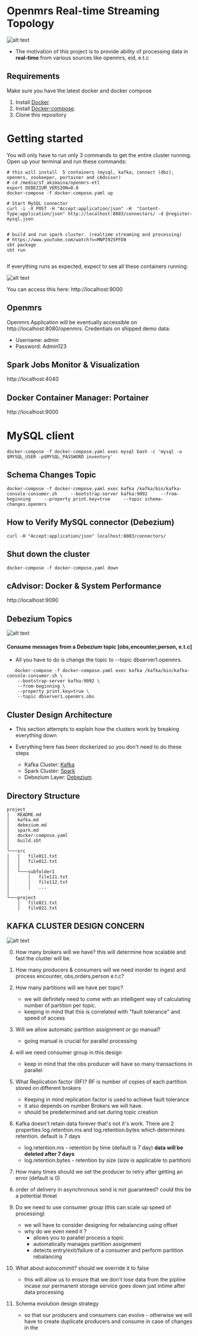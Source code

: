 # Openmrs Real-time Streaming Topology
![alt text](pics/demo2.png )

- The motivation of this project is to provide ability of processing data in **real-time**
 from various sources like openmrs, eid, e.t.c
 

## Requirements
Make sure you have the latest docker and docker compose
1. Install [Docker](http://docker.io).
2. Install [Docker-compose](http://docs.docker.com/compose/install/).
3. Clone this repository

# Getting started 
You will only have to run only 3 commands to get the entire cluster running. Open up your terminal and run these commands:

```shell
# this will install  5 containers (mysql, kafka, connect (dbz), openmrs, zookeeper, portainer and cAdvisor)
# cd /media/sf_akimaina/openmrs-etl
export DEBEZIUM_VERSION=0.8
docker-compose -f docker-compose.yaml up

# Start MySQL connector
curl -i -X POST -H "Accept:application/json" -H  "Content-Type:application/json" http://localhost:8083/connectors/ -d @register-mysql.json


# build and run spark cluster. (realtime streaming and processing)
# https://www.youtube.com/watch?v=MNPI925PFD0
sbt package
sbt run 
 

```

If everything runs as expected, expect to see all these containers running:

![alt text](pics/containers.png )

You can access this here: http://localhost:9000


## Openmrs
Openmrs Application will be eventually accessible on http://localhost:8080/openmrs.
Credentials on shipped demo data:
  - Username: admin
  - Password: Admin123
  
## Spark Jobs Monitor & Visualization
http://localhost:4040

## Docker Container Manager: Portainer
http://localhost:9000
  
# MySQL client

    docker-compose -f docker-compose.yaml exec mysql bash -c 'mysql -u $MYSQL_USER -p$MYSQL_PASSWORD inventory'
    

## Schema Changes Topic
 
    docker-compose -f docker-compose.yaml exec kafka /kafka/bin/kafka-console-consumer.sh     --bootstrap-server kafka:9092     --from-beginning     --property print.key=true     --topic schema-changes.openmrs

## How to Verify MySQL connector (Debezium)
 
    curl -H "Accept:application/json" localhost:8083/connectors/

## Shut down the cluster
    
    docker-compose -f docker-compose.yaml down

## cAdvisor: Docker & System Performance
http://localhost:9090

## Debezium Topics
![alt text](pics/kafka-topics-dbz.png )
 
 #### Consume messages from a Debezium topic [obs,encounter,person, e.t.c]
 - All you have to do is change the topic to  --topic dbserver1.openmrs.<tableName>
 
 ```shell
    docker-compose -f docker-compose.yaml exec kafka /kafka/bin/kafka-console-consumer.sh \
     --bootstrap-server kafka:9092 \
     --from-beginning \
     --property print.key=true \
     --topic dbserver1.openmrs.obs
 ``` 
## Cluster Design Architecture
- This section attempts to explain how the clusters work by breaking everything down
- Everything here has been dockerized so you don't need to do these steps
    
    * Kafka Cluster: [Kafka](kafka.md)
    * Spark Cluster: [Spark](spark.md)
    * Debezium Layer: [Debezium](debezium.md)

## Directory Structure
```
project
│   README.md 
│   kafka.md  
│   debezium.md
│   spark.md
│   docker-compose.yaml
│   build.sbt
│
└───src
│   │   file011.txt
│   │   file012.txt
│   │
│   └───subfolder1
│       │   file111.txt
│       │   file112.txt
│       │   ...
│   
└───project
    │   file021.txt
    │   file022.txt
```


## KAFKA CLUSTER DESIGN CONCERN
![alt text](architecture.png)

0. How many brokers will we have? this will determine how scalable and fast the 
    cluster will be.
1. How many producers  & consumers will we need inorder to ingest and process encounter,
    obs,orders,person e.t.c?
2. How many partitions will we have per topic? 
    - we will definitely need to come with an intelligent way of calculating number of partition per topic.
    - keeping in mind that this is correlated with "fault tolerance" and speed of access 
3. Will we allow automatic partition assignment or go manual?
    - going manual is crucial for parallel processing
4. will we need consumer group in this design 
    - keep in mind that the obs producer will have so many transactions in parallel
5. What Replication factor (RF)? RF is number of copies of each partition stored on different brokers 
    - Keeping in mind replication factor is used to achieve fault tolerance
    - it also depends on number Brokers we will have.  
    - should be predetermined and set during topic creation
    
6. Kafka doesn't retain data forever that's not it's work. There are 2 properties log.retention.ms  and
    log.retention.bytes which determines retention. default is 7 days
    - log.retention.ms - retention by time (default is 7 day) **data will be deleted after 7 days** 
    - log.retention.bytes - retention by size (size is applicable to partition)
    
7. How many times  should we set the producer to retry after getting an error (default is 0)
8. order of delivery in asynchronous send is not guaranteed? could this be a potential threat
9. Do we need to use consumer group (this can scale up speed of processing)
    - we will have to consider designing for rebalancing using offset
    - why do we even need it ?
        - allows you to parallel process a topic
        - automatically manages partition assignment
        - detects entry/exit/failure of a consumer and perform partition rebalancing
10. What about autocommit? should we override it to false
    - this will allow us to ensure that we don't lose data from the pipline incase our permanent storage service goes down just intime after data processing
11. Schema evolution design strategy
    - so that our producers and consumers can evolve - otherwise we will have to create duplicate producers
     and consume in case of changes in the             